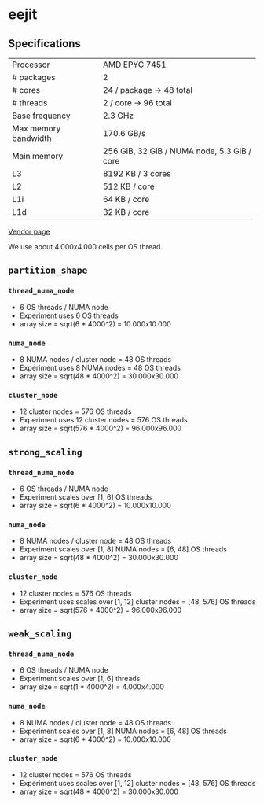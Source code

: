 # eejit

## Specifications
<table>
    <tr>
        <td>Processor</td>
        <td>AMD EPYC 7451</td>
    </tr>
    <tr>
        <td># packages</td>
        <td>2</td>
    </tr>
    <tr>
        <td># cores</td>
        <td>24 / package → 48 total</td>
    </tr>
    <tr>
        <td># threads</td>
        <td>2 / core → 96 total</td>
    </tr>
    <tr>
        <td>Base frequency</td>
        <td>2.3 GHz</td>
    </tr>
    <tr>
        <td>Max memory bandwidth</td>
        <td>170.6 GB/s</td>
    </tr>
    <tr>
        <td>Main memory</td>
        <td>256 GiB, 32 GiB / NUMA node, 5.3 GiB / core</td>
    </tr>
    <tr>
        <td>L3</td>
        <td>8192 KB / 3 cores</td>
    </tr>
    <tr>
        <td>L2</td>
        <td>512 KB / core</td>
    </tr>
    <tr>
        <td>L1i</td>
        <td>64 KB / core</td>
    </tr>
    <tr>
        <td>L1d</td>
        <td>32 KB / core</td>
    </tr>
</table>

[Vendor page](https://www.amd.com/en/products/cpu/amd-epyc-7451)

We use about 4.000x4.000 cells per OS thread.

## `partition_shape`

### `thread_numa_node`
- 6 OS threads / NUMA node
- Experiment uses 6 OS threads
- array size = sqrt(6 * 4000^2) = 10.000x10.000

### `numa_node`
- 8 NUMA nodes / cluster node = 48 OS threads
- Experiment uses 8 NUMA nodes = 48 OS threads
- array size = sqrt(48 * 4000^2) = 30.000x30.000

### `cluster_node`
- 12 cluster nodes = 576 OS threads
- Experiment uses 12 cluster nodes = 576 OS threads
- array size = sqrt(576 * 4000^2) = 96.000x96.000

## `strong_scaling`

### `thread_numa_node`
- 6 OS threads / NUMA node
- Experiment scales over \[1, 6] OS threads
- array size = sqrt(6 * 4000^2) = 10.000x10.000

### `numa_node`
- 8 NUMA nodes / cluster node = 48 OS threads
- Experiment scales over \[1, 8] NUMA nodes =  \[6, 48] OS threads
- array size = sqrt(48 * 4000^2) = 30.000x30.000

### `cluster_node`
- 12 cluster nodes = 576 OS threads
- Experiment uses scales over \[1, 12] cluster nodes = \[48, 576] OS threads
- array size = sqrt(576 * 4000^2) = 96.000x96.000

## `weak_scaling`

### `thread_numa_node`
- 6 OS threads / NUMA node
- Experiment scales over \[1, 6] threads
- array size = sqrt(1 * 4000^2) = 4.000x4.000

### `numa_node`
- 8 NUMA nodes / cluster node = 48 OS threads
- Experiment scales over \[1, 8] NUMA nodes =  \[6, 48] OS threads
- array size = sqrt(6 * 4000^2) = 10.000x10.000

### `cluster_node`
- 12 cluster nodes = 576 OS threads
- Experiment uses scales over \[1, 12] cluster nodes = \[48, 576] OS threads
- array size = sqrt(48 * 4000^2) = 30.000x30.000
